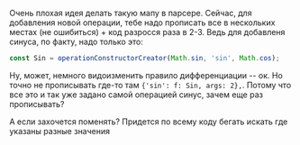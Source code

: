 Очень плохая идея делать такую мапу в парсере. Сейчас, для добавления новой операции, тебе надо прописать все в нескольких местах (не ошибиться) + код разросся раза в 2-3. Ведь для добавленя синуса, по факту, надо только это:
```js
const Sin = operationConstructorCreator(Math.sin, 'sin', Math.cos);
```
Ну, может, немного видоизменить правило дифференциации -- ок. Но точно не прописывать где-то там `{'sin': f: Sin, args: 2},`. Потому что все это и так уже задано самой операцией синус, зачем еще раз прописывать?

А если захочется поменять? Придется по всему коду бегать искать где указаны разные значения 
